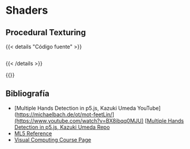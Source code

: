 # Shaders

## Procedural Texturing





{{< details "Código fuente" >}}
```js

```
{{< /details >}}


{{<p5-iframe sketch="/VisualComputing/sketches/workshop3/ProceduralTexturing/sketch.js"  lib1="https://cdn.jsdelivr.net/gh/VisualComputing/p5.treegl/p5.treegl.js" width="425" height="425" >}}





## Bibliografía
- [Multiple Hands Detection in p5.js, Kazuki Umeda YouTube](https://michaelbach.de/ot/mot-feetLin/](https://www.youtube.com/watch?v=BX8ibqq0MJU)
  [[Multiple Hands Detection in p5.js, Kazuki Umeda Repo](https://github.com/Creativeguru97/YouTube_tutorial/tree/master/Play_with_APIs/hand_detection/ml5_handpose)
- [ML5 Reference](https://learn.ml5js.org/#/reference/index)
- [Visual Computing Course Page](https://visualcomputing.github.io/)
